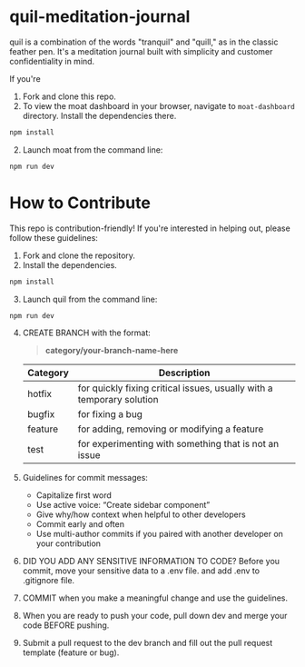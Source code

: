# quil-meditation-journal

quil is a combination of the words "tranquil" and "quill," as in the classic feather pen. It's a meditation journal built with simplicity and customer confidentiality in mind.

If you're 
1. Fork and clone this repo.
2. To view the moat dashboard in your browser, navigate to `moat-dashboard` directory. Install the dependencies there.
```bash
npm install
```
2. Launch moat from the command line:
```bash
npm run dev
```

# How to Contribute
This repo is contribution-friendly! If you're interested in helping out, please follow these guidelines:

1. Fork and clone the repository.
2. Install the dependencies.
```bash
npm install
```
3. Launch quil from the command line:
```bash
npm run dev
```
4. CREATE BRANCH with the format:
    > **category/your-branch-name-here**

    | Category | Description |
    | ------------- | ------------- |
    | hotfix | for quickly fixing critical issues, usually with a temporary solution  |
    | bugfix  | for fixing a bug  |
    | feature  | for adding, removing or modifying a feature  |
    | test  | for experimenting with something that is not an issue  |

5. Guidelines for commit messages:
   - Capitalize first word
   - Use active voice: “Create sidebar component”
   - Give why/how context when helpful to other developers
   - Commit early and often
   - Use multi-author commits if you paired with another developer on your contribution

5. DID YOU ADD ANY SENSITIVE INFORMATION TO CODE? Before you commit, move your sensitive data to a .env file. and add .env to .gitignore file.
5. COMMIT when you make a meaningful change and use the guidelines.
6. When you are ready to push your code, pull down dev and merge your code BEFORE pushing.
7. Submit a pull request to the dev branch and fill out the pull request template (feature or bug).